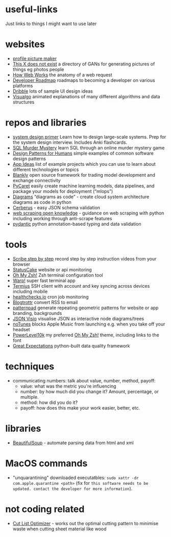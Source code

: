 # useful-links
Just links to things I might want to use later

# websites

- [profile picture maker](https://pfpmaker.com/)
- [This X does not exist](https://thisxdoesnotexist.com) a directory of GANs for generating pictures of things eg photos people
- [How Web Works](https://github.com/vasanthk/how-web-works) the anatomy of a web request
- [Developer Roadmap](https://github.com/kamranahmedse/developer-roadmap) roadmaps to becoming a developer on various platforms
- [Dribble](https://dribbble.com) lots of sample UI design ideas
- [Visualgo](https://visualgo.net/en) animated explanations of many different algorithms and data structures 

# repos and libraries
 
- [system design primer](https://github.com/donnemartin/system-design-primer) Learn how to design large-scale systems. Prep for the system design interview.  Includes Anki flashcards.
- [SQL Murder Mystery](https://mystery.knightlab.com/) learn SQL through an online murder mystery game
- [Design Patterns for Humans](https://github.com/kamranahmedse/design-patterns-for-humans) simple examples of common software design patterns
- [App Ideas](https://github.com/florinpop17/app-ideas) list of example projects which you can use to learn about different technologies or topics
- [Blankly](https://docs.blankly.finance) open source framework for trading model development and exchange connectivity
- [PyCaret](https://pycaret.org) easily create machine learning models, data pipelines, and package your models for deployment (“mlops”)
- [Diagrams](https://github.com/mingrammer/diagrams) “diagrams as code” - create cloud system architecture diagrams as code in python
- [Cerberus](https://docs.python-cerberus.org/en/stable/) - easy JSON schema validation
- [web scraping open knowledge](https://github.com/reanalytics-databoutique/webscraping-open-project) - guidance on web scraping with python including working through anti-scrape features
- [pydantic](https://pydantic-docs.helpmanual.io) python annotation-based typing and data validation


# tools

- [Scribe step by step](https://scribehow.com) record step by step instruction videos from your browser
- [StatusCake](https://www.statuscake.com) website or api monitoring 
- [Oh My Zsh!](https://ohmyz.sh/) Zsh terminal configuration tool
- [Warp!](https://www.warp.dev/) super fast terminal app
- [Termius](https://termius.com/) SSH client with account and key syncing across devices including mobile
- [healthchecks.io](https://healthchecks.io/) cron job monitoring
- [Blogtrottr](https://blogtrottr.com/) convert RSS to email
- [patternpad](https://patternpad.com) generate repeating geometric patterns for website or app branding, backgrounds
- [JSON Visio](https://jsonvisio.com) visualise JSON as interactive node diagrams/trees
- [noTunes](https://github.com/tombonez/noTunes) blocks Apple Music from launching e.g. when you take off your headset
- [PowerLevel10k](https://github.com/romkatv/powerlevel10k) my preferred [Oh My Zsh!](https://ohmyz.sh/) theme, including links to the font
- [Great Expectations](https://github.com/great-expectations/great_expectations) python-built data quality framework

# techniques

- communicating numbers: talk about value, number, method, payoff:
  - value: what was the metric you're influencing
  - number: by how much did you change it? Amount, percentage, or multiple.
  - method: how did you do it?
  - payoff: how does this make your work easier, better, etc.

# libraries

- [BeautifulSoup](https://www.crummy.com/software/BeautifulSoup/bs4/doc/) - automate parsing data from html and xml

# MacOS commands

- "unquarantining" downloaded executatbles: `sudo xattr -dr com.apple.quarantine <path>` (fix for `this software needs to be updated. contact the developer for more information`).

# not coding related

- [Cut List Optimizer](https://www.cutlistoptimizer.com) - works out the optimal cutting pattern to minimise waste when cutting sheet material like wood
